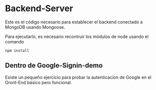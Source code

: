 # Backend-Server

Este es el código necesario para establecer el backend conectado a MongoDB usando Mongoose.

Para ejecutarlo, es necesario recontruir los módulos de node usando el comando

````
npm install
````

## Dentro de Google-Signin-demo
Existe un pequeño ejercicio para probar la autenticacion de Google en el Gront-End básico pero funcional.